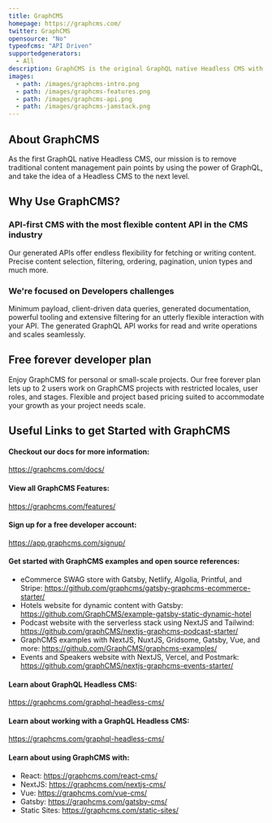 ```yaml
---
title: GraphCMS
homepage: https://graphcms.com/
twitter: GraphCMS
opensource: "No"
typeofcms: "API Driven"
supportedgenerators:
  - All
description: GraphCMS is the original GraphQL native Headless CMS with both read and write support to deliver digital projects at scale.
images:
  - path: /images/graphcms-intro.png
  - path: /images/graphcms-features.png
  - path: /images/graphcms-api.png
  - path: /images/graphcms-jamstack.png
---
```

## About GraphCMS
As the first GraphQL native Headless CMS, our mission is to remove traditional content management pain points by using the power of GraphQL, and take the idea of a Headless CMS to the next level.

## Why Use GraphCMS?

### API-first CMS with the most flexible content API in the CMS industry
Our generated APIs offer endless flexibility for fetching or writing content. Precise content selection, filtering, ordering, pagination, union types and much more.

### We're focused on Developers challenges
Minimum payload, client-driven data queries, generated documentation, powerful tooling and extensive filtering for an utterly flexible interaction with your API. 
The generated GraphQL API works for read and write operations and scales seamlessly.

## Free forever developer plan
Enjoy GraphCMS for personal or small-scale projects. Our free forever plan lets up to 2 users work on GraphCMS projects with restricted locales, user roles, and stages. Flexible and project based pricing suited to accommodate your growth as your project needs scale. 

## Useful Links to get Started with GraphCMS

#### Checkout our docs for more information:
https://graphcms.com/docs/

#### View all GraphCMS Features:
https://graphcms.com/features/

#### Sign up for a free developer account:
https://app.graphcms.com/signup/

#### Get started with GraphCMS examples and open source references:
- eCommerce SWAG store with Gatsby, Netlify, Algolia, Printful, and Stripe: https://github.com/graphcms/gatsby-graphcms-ecommerce-starter/
- Hotels website for dynamic content with Gatsby: https://github.com/GraphCMS/example-gatsby-static-dynamic-hotel
- Podcast website with the serverless stack using NextJS and Tailwind: https://github.com/graphCMS/nextjs-graphcms-podcast-starter/
- GraphCMS examples with NextJS, NuxtJS, Gridsome, Gatsby, Vue, and more: https://github.com/GraphCMS/graphcms-examples/
- Events and Speakers website with NextJS, Vercel, and Postmark: https://github.com/graphCMS/nextjs-graphcms-events-starter/

#### Learn about GraphQL Headless CMS:
https://graphcms.com/graphql-headless-cms/

#### Learn about working with a GraphQL Headless CMS:
https://graphcms.com/graphql-headless-cms/

#### Learn about using GraphCMS with:
- React: https://graphcms.com/react-cms/
- NextJS: https://graphcms.com/nextjs-cms/
- Vue: https://graphcms.com/vue-cms/
- Gatsby: https://graphcms.com/gatsby-cms/
- Static Sites: https://graphcms.com/static-sites/
